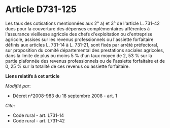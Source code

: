 # Article D731-125

Les taux des cotisations mentionnées aux 2° a) et 3° de l'article L. 731-42 dues pour la couverture des dépenses
complémentaires afférentes à l'assurance vieillesse agricole des chefs d'exploitation ou d'entreprise agricole, assises sur
les revenus professionnels ou l'assiette forfaitaire définis aux articles L. 731-14 à L. 731-21, sont fixés par arrêté
préfectoral, sur proposition du comité départemental des prestations sociales agricoles, dans la limite de plus ou moins 5 %
d'un taux moyen de 2, 53 % sur la partie plafonnée des revenus professionnels ou de l'assiette forfaitaire et de 0, 25 % sur
la totalité de ces revenus ou assiette forfaitaire.

**Liens relatifs à cet article**

_Modifié par_:

  - Décret n°2008-983 du 18 septembre 2008 - art. 1

_Cite_:

  - Code rural - art. L731-14
  - Code rural - art. L731-42
